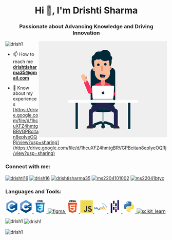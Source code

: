 
<h1 align="center">Hi 👋, I'm Drishti Sharma</h1>
<h3 align="center">Passionate about Advancing Knowledge and Driving Innovation</h3>
<img  align = "right" alt = "coding" width = "400" src = "https://github.com/drish1/drish1/blob/main/animated%20gif.gif?raw=true">
<p align="left"> <img src="https://komarev.com/ghpvc/?username=drish1&label=Profile%20views&color=0e75b6&style=flat" alt="drish1" /> </p>

- 📫 How to reach me **drishtisharma35@gmail.com**

- 📄 Know about my experiences [https://drive.google.com/file/d/1hcuXFZ4hmtgBRVGPBcitan8epIyeOQRj/view?usp=sharing](https://drive.google.com/file/d/1hcuXFZ4hmtgBRVGPBcitan8epIyeOQRj/view?usp=sharing)

<h3 align="left">Connect with me:</h3>
<p align="left">
<a href="https://linkedin.com/in/drishti16" target="blank"><img align="center" src="https://raw.githubusercontent.com/rahuldkjain/github-profile-readme-generator/master/src/images/icons/Social/linked-in-alt.svg" alt="drishti16" height="30" width="40" /></a>
<a href="https://dribbble.com/drish16" target="blank"><img align="center" src="https://raw.githubusercontent.com/rahuldkjain/github-profile-readme-generator/master/src/images/icons/Social/dribbble.svg" alt="drish16" height="30" width="40" /></a>
<a href="https://www.behance.net/drishtisharma35" target="blank"><img align="center" src="https://raw.githubusercontent.com/rahuldkjain/github-profile-readme-generator/master/src/images/icons/Social/behance.svg" alt="drishtisharma35" height="30" width="40" /></a>
<a href="https://www.leetcode.com/ms2204101002" target="blank"><img align="center" src="https://raw.githubusercontent.com/rahuldkjain/github-profile-readme-generator/master/src/images/icons/Social/leet-code.svg" alt="ms2204101002" height="30" width="40" /></a>
<a href="https://auth.geeksforgeeks.org/user/ms22041btyc" target="blank"><img align="center" src="https://raw.githubusercontent.com/rahuldkjain/github-profile-readme-generator/master/src/images/icons/Social/geeks-for-geeks.svg" alt="ms22041btyc" height="30" width="40" /></a>
</p>

<h3 align="left">Languages and Tools:</h3>
<p align="left"> <a href="https://www.cprogramming.com/" target="_blank" rel="noreferrer"> <img src="https://raw.githubusercontent.com/devicons/devicon/master/icons/c/c-original.svg" alt="c" width="40" height="40"/> </a> <a href="https://www.w3schools.com/cpp/" target="_blank" rel="noreferrer"> <img src="https://raw.githubusercontent.com/devicons/devicon/master/icons/cplusplus/cplusplus-original.svg" alt="cplusplus" width="40" height="40"/> </a> <a href="https://www.w3schools.com/css/" target="_blank" rel="noreferrer"> <img src="https://raw.githubusercontent.com/devicons/devicon/master/icons/css3/css3-original-wordmark.svg" alt="css3" width="40" height="40"/> </a> <a href="https://www.figma.com/" target="_blank" rel="noreferrer"> <img src="https://www.vectorlogo.zone/logos/figma/figma-icon.svg" alt="figma" width="40" height="40"/> </a> <a href="https://www.w3.org/html/" target="_blank" rel="noreferrer"> <img src="https://raw.githubusercontent.com/devicons/devicon/master/icons/html5/html5-original-wordmark.svg" alt="html5" width="40" height="40"/> </a> <a href="https://developer.mozilla.org/en-US/docs/Web/JavaScript" target="_blank" rel="noreferrer"> <img src="https://raw.githubusercontent.com/devicons/devicon/master/icons/javascript/javascript-original.svg" alt="javascript" width="40" height="40"/> </a> <a href="https://www.mysql.com/" target="_blank" rel="noreferrer"> <img src="https://raw.githubusercontent.com/devicons/devicon/master/icons/mysql/mysql-original-wordmark.svg" alt="mysql" width="40" height="40"/> </a> <a href="https://pandas.pydata.org/" target="_blank" rel="noreferrer"> <img src="https://raw.githubusercontent.com/devicons/devicon/2ae2a900d2f041da66e950e4d48052658d850630/icons/pandas/pandas-original.svg" alt="pandas" width="40" height="40"/> </a> <a href="https://www.python.org" target="_blank" rel="noreferrer"> <img src="https://raw.githubusercontent.com/devicons/devicon/master/icons/python/python-original.svg" alt="python" width="40" height="40"/> </a> <a href="https://scikit-learn.org/" target="_blank" rel="noreferrer"> <img src="https://upload.wikimedia.org/wikipedia/commons/0/05/Scikit_learn_logo_small.svg" alt="scikit_learn" width="40" height="40"/> </a> </p>

<p><img align="left" src="https://github-readme-stats.vercel.app/api/top-langs?username=drish1&show_icons=true&locale=en&layout=compact" alt="drish1" /></p>

<p>&nbsp;<img align="center" src="https://github-readme-stats.vercel.app/api?username=drish1&show_icons=true&locale=en" alt="drish1" /></p>

<p><img align="center" src="https://github-readme-streak-stats.herokuapp.com/?user=drish1&" alt="drish1" /></p>
